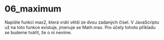 # 06_maximum
Napište funkci max2, která vrátí větší ze dvou zadaných čísel. V JavaScriptu už na toto funkce existuje, jmenuje se Math.max. Pro účely tohoto příkladu se budeme tvářit, že o ní nevíme.
